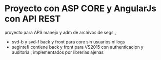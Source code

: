 Proyecto con ASP CORE y AngularJs con API REST
==============================================

proyecto para APS manejo y adm de archivos de segs , 


- svd-b y svd-f  back y front para core sin usuarios ni logs
- segintefi contiene back y front para VS2015 con authenticacion y auditoria  , implementados por librerias ajenas



